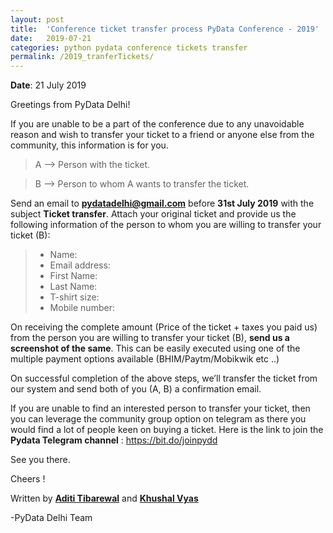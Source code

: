 ```yaml
---
layout: post
title:  'Conference ticket transfer process PyData Conference - 2019'
date:   2019-07-21
categories: python pydata conference tickets transfer
permalink: /2019_tranferTickets/
---
```


**Date**: 21 July 2019

Greetings from PyData Delhi!

If you are unable to be a part of the conference due to any unavoidable reason and 
wish to transfer your ticket to a friend or anyone else from the community, this information is for you.

> A --> Person with the ticket.

> B --> Person to whom A wants to transfer the ticket.

Send an email to [**pydatadelhi@gmail.com**](pydatadelhi@gmail.com) before **31st July 2019** with the subject **Ticket transfer**. Attach your original ticket and provide us the following information of the person to whom you are willing to transfer your ticket (B):

> - Name:
> - Email address:
> - First Name:
> - Last Name:
> - T-shirt size:
> - Mobile number:

On receiving the complete amount (Price of the ticket + taxes you paid us) from the person you are willing to transfer your ticket (B), **send us a screenshot of the same**. This can be easily executed using one of the multiple payment options available (BHIM/Paytm/Mobikwik etc ..)

On successful completion of the above steps, we’ll transfer the ticket from our system and send both of you (A, B) a confirmation email.

If you are unable to find an interested person to transfer your ticket, then you can leverage the community group option on telegram as there you would find a lot of people keen on buying a ticket. Here is the link to join the **Pydata Telegram channel** : https://bit.do/joinpydd

See you there.

Cheers !

Written by [**Aditi Tibarewal**](https://www.linkedin.com/in/aditi-tibarewal-8b8961188) and [**Khushal Vyas**](https://www.linkedin.com/in/khushal-vyas-222829156/)

-PyData Delhi Team